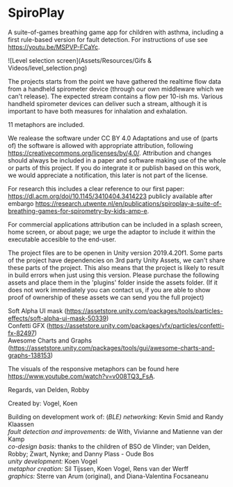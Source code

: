 # SpiroPlay
A suite-of-games breathing game app for children with asthma, including a first rule-based version for fault detection. For instructions of use see https://youtu.be/MSPVP-FCaYc.

![Level selection screen](Assets/Resources/Gifs & Videos/level_selection.png)

The projects starts from the point we have gathered the realtime flow data from a handheld spirometer device (through our own middleware which we can't release). The expected stream contains a flow per 10-ish ms. Various handheld spirometer devices can deliver such a stream, although it is important to have both measures for inhalation and exhalation.

11 metaphors are included.

We realease the software under CC BY 4.0 Adaptations and use of (parts of) the software is allowed with appropriate attribution, following https://creativecommons.org/licenses/by/4.0/. Attribution and changes should always be included in a paper and software making use of the whole or parts of this project. If you do integrate it or publish based on this work, we would appreciate a notification, this later is not part of the license.

For research this includes a clear reference to our first paper: https://dl.acm.org/doi/10.1145/3410404.3414223 publicly available after embargo https://research.utwente.nl/en/publications/spiroplay-a-suite-of-breathing-games-for-spirometry-by-kids-amp-e.

For commercial applications attribution can be included in a splash screen, home screen, or about page; we urge the adaptor to include it within the executable accesible to the end-user.

The project files are to be openen in Unity version 2019.4.20f1. Some parts of the project have dependencies on 3rd party Unity Assets, we can't share these parts of the project. This also means that the project is likely to result in build errors when just using this version. Please purchase the following assets and place them in the 'plugins' folder inside the assets folder. (If it does not work immediately you can contact us, if you are able to show proof of ownership of these assets we can send you the full project)

Soft Alpha UI mask (https://assetstore.unity.com/packages/tools/particles-effects/soft-alpha-ui-mask-50339)  
Confetti GFX (https://assetstore.unity.com/packages/vfx/particles/confetti-fx-82497)  
Awesome Charts and Graphs (https://assetstore.unity.com/packages/tools/gui/awesome-charts-and-graphs-138153)  

The visuals of the responsive metaphors can be found here https://www.youtube.com/watch?v=v008TQ3_FsA.

Regards, van Delden, Robby

Created by: Vogel, Koen

Building on development work of:
(_BLE) networking:_ Kevin Smid and Randy Klaassen  
_fault detection and improvements:_ de With, Vivianne and Matienne van der Kamp  
_co-design basis:_ thanks to the children of BSO de Vlinder; van Delden, Robby; Zwart, Nynke; and Danny Plass - Oude Bos  
_unity development:_ Koen Vogel  
_metaphor creation:_ Sil Tijssen, Koen Vogel, Rens van der Werff  
_graphics:_ Sterre van Arum (original), and Diana-Valentina Focsaneanu
